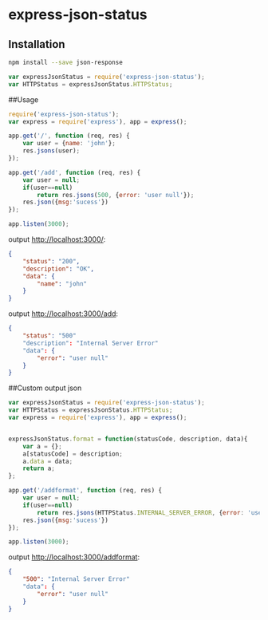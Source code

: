 express-json-status
===============

## Installation

```sh
npm install --save json-response
```

```js
var expressJsonStatus = require('express-json-status');
var HTTPStatus = expressJsonStatus.HTTPStatus;
```

##Usage

```js
require('express-json-status');
var express = require('express'), app = express();

app.get('/', function (req, res) {
	var user = {name: 'john'};
	res.jsons(user);
});

app.get('/add', function (req, res) {
	var user = null;
	if(user==null)
		return res.jsons(500, {error: 'user null'});
	res.json({msg:'sucess'})
});

app.listen(3000);


```
output [http://localhost:3000/](http://localhost:3000/): 

```json
{
	"status": "200",
	"description": "OK",
	"data": {
		"name": "john"
	}
}

```
output [http://localhost:3000/add](http://localhost:3000/add): 
```json
{
	"status": "500"
	"description": "Internal Server Error"
	"data": {
		"error": "user null"
	}
}

```


##Custom output json

```js
var expressJsonStatus = require('express-json-status');
var HTTPStatus = expressJsonStatus.HTTPStatus;
var express = require('express'), app = express();


expressJsonStatus.format = function(statusCode, description, data){
	var a = {};
	a[statusCode] = description;
	a.data = data;
	return a;
};

app.get('/addformat', function (req, res) {
	var user = null;
	if(user==null)
		return res.jsons(HTTPStatus.INTERNAL_SERVER_ERROR, {error: 'user null'});
	res.json({msg:'sucess'})
});

app.listen(3000);

```
output [http://localhost:3000/addformat](http://localhost:3000/addformat): 
```json
{
	"500": "Internal Server Error"
	"data": {
		"error": "user null"
	}
}
